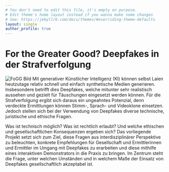 ```yaml
---
# You don't need to edit this file, it's empty on purpose.
# Edit theme's home layout instead if you wanna make some changes
# See: https://jekyllrb.com/docs/themes/#overriding-theme-defaults
layout: single
author_profile: true
---
```

# For the Greater Good? Deepfakes in der Strafverfolgung
![FoGG Bild](FoGG_logo_stand-alone_black.png)
Mit generativer Künstlicher Intelligenz (KI) können selbst Laien heutzutage relativ schnell und einfach synthetische Medien generieren. Insbesondere betrifft dies Deepfakes, welche mitunter sehr realistisch aussehen und gezielt für Täuschungen eingesetzt werden können. Für die Strafverfolgung ergibt sich daraus ein ungeahntes Potenzial, denn verdeckte Ermittlungen können Stimm-, Sprach- und Videoklone einsetzen. Jedoch stellen sich bei der Verwendung von Deepfakes diverse technische, juristische und ethische Fragen.

Was ist technisch möglich? Was ist rechtlich erlaubt? Und welche ethischen und gesellschaftlichen Konsequenzen ergeben sich? Das vorliegende Projekt setzt sich zum Ziel, diese Fragen aus interdisziplinärer Perspektive zu beleuchten, konkrete Empfehlungen für Gesellschaft und Ermittlerinnen und Ermittler im Umgang mit Deepfakes zu erarbeiten und diese mithilfe eines interaktiven Demonstrators in die Praxis zu bringen. Im Zentrum steht die Frage, unter welchen Umständen und in welchem Maße der Einsatz von Deepfakes gesellschaftlich akzeptabel ist.
